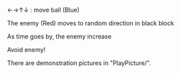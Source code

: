 ←→↑↓ : move ball (Blue)

The enemy (Red) moves to random direction in black block

As time goes by, the enemy increase

Avoid enemy!

There are demonstration pictures in "PlayPicture/".
